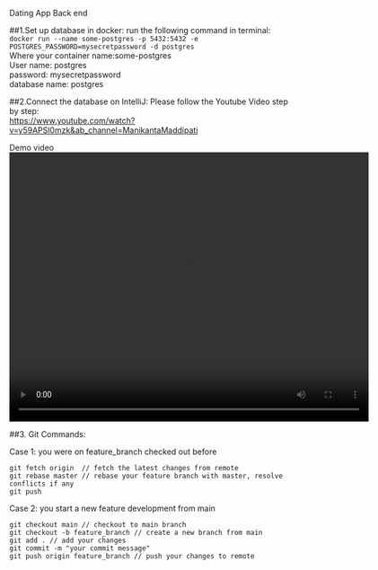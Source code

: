 Dating App Back end

##1.Set up database in docker:
run the following command in terminal: <br>
`docker run --name some-postgres -p 5432:5432 -e POSTGRES_PASSWORD=mysecretpassword -d postgres` <br>
Where your container name:some-postgres <br>
User name: postgres <br>
password: mysecretpassword <br>
database name: postgres <br>

##2.Connect the database on IntelliJ:
Please follow the Youtube Video step by step: <br>
https://www.youtube.com/watch?v=y59APSl0mzk&ab_channel=ManikantaMaddipati


Demo video
<video width="640" height="480" controls>
  <source src="/doc/demo_video.mov" type="video/mp4">
</video>


##3. Git Commands:

Case 1: you were on feature_branch checked out before
```
git fetch origin  // fetch the latest changes from remote
git rebase master // rebase your feature branch with master, resolve conflicts if any
git push 
```

Case 2: you start a new feature development from main
```
git checkout main // checkout to main branch
git checkout -b feature_branch // create a new branch from main
git add . // add your changes
git commit -m "your commit message"
git push origin feature_branch // push your changes to remote
```
